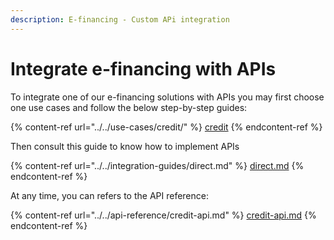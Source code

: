```yaml
---
description: E-financing - Custom APi integration
---
```


# Integrate e-financing with APIs

To integrate one of our e-financing solutions with APIs you may first choose one use cases and follow the below step-by-step guides:  &#x20;

{% content-ref url="../../use-cases/credit/" %}
[credit](../../use-cases/credit/)
{% endcontent-ref %}

Then consult this guide to know how to implement APIs

{% content-ref url="../../integration-guides/direct.md" %}
[direct.md](../../integration-guides/direct.md)
{% endcontent-ref %}

At any time, you can refers to the API reference:&#x20;

{% content-ref url="../../api-reference/credit-api.md" %}
[credit-api.md](../../api-reference/credit-api.md)
{% endcontent-ref %}
